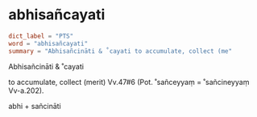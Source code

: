 # abhisañcayati

``` toml
dict_label = "PTS"
word = "abhisañcayati"
summary = "Abhisañcināti & ˚cayati to accumulate, collect (me"
```

Abhisañcināti & ˚cayati

to accumulate, collect (merit) Vv.47#6 (Pot. ˚sañceyyaṃ = ˚sañcineyyaṃ Vv\-a.202).

abhi \+ sañcināti

